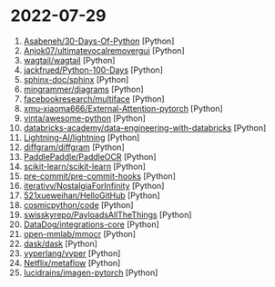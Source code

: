 # 2022-07-29

1. [Asabeneh/30-Days-Of-Python](https://github.com/Asabeneh/30-Days-Of-Python "30 days of Python programming challenge is a step-by-step guide to learn the Python programming language in 30 days. This challenge may take more than100 days, follow your own pace.") [Python]
2. [Anjok07/ultimatevocalremovergui](https://github.com/Anjok07/ultimatevocalremovergui "GUI for a Vocal Remover that uses Deep Neural Networks.") [Python]
3. [wagtail/wagtail](https://github.com/wagtail/wagtail "A Django content management system focused on flexibility and user experience") [Python]
4. [jackfrued/Python-100-Days](https://github.com/jackfrued/Python-100-Days "Python - 100天从新手到大师") [Python]
5. [sphinx-doc/sphinx](https://github.com/sphinx-doc/sphinx "Main repository for the Sphinx documentation builder") [Python]
6. [mingrammer/diagrams](https://github.com/mingrammer/diagrams "🎨 Diagram as Code for prototyping cloud system architectures") [Python]
7. [facebookresearch/multiface](https://github.com/facebookresearch/multiface "Hosts the Multiface dataset, which is a multi-view dataset of multiple identities performing a sequence of facial expressions.") [Python]
8. [xmu-xiaoma666/External-Attention-pytorch](https://github.com/xmu-xiaoma666/External-Attention-pytorch "🍀 Pytorch implementation of various Attention Mechanisms, MLP, Re-parameter, Convolution, which is helpful to further understand papers.⭐⭐⭐") [Python]
9. [vinta/awesome-python](https://github.com/vinta/awesome-python "A curated list of awesome Python frameworks, libraries, software and resources") [Python]
10. [databricks-academy/data-engineering-with-databricks](https://github.com/databricks-academy/data-engineering-with-databricks "") [Python]
11. [Lightning-AI/lightning](https://github.com/Lightning-AI/lightning "The most intuitive, flexible, way for researchers, ML engineers and data scientists to build models (with PyTorch) and ML systems for the ML lifecycle with an obsessive focus on flexibility and performance.") [Python]
12. [diffgram/diffgram](https://github.com/diffgram/diffgram "Training Data (Data Labeling, Annotation, Workflow) for all Data Types (Image, Video, 3D, Text, Geo, Audio, more) at scale.") [Python]
13. [PaddlePaddle/PaddleOCR](https://github.com/PaddlePaddle/PaddleOCR "Awesome multilingual OCR toolkits based on PaddlePaddle (practical ultra lightweight OCR system, support 80+ languages recognition, provide data annotation and synthesis tools, support training and deployment among server, mobile, embedded and IoT devices)") [Python]
14. [scikit-learn/scikit-learn](https://github.com/scikit-learn/scikit-learn "scikit-learn: machine learning in Python") [Python]
15. [pre-commit/pre-commit-hooks](https://github.com/pre-commit/pre-commit-hooks "Some out-of-the-box hooks for pre-commit") [Python]
16. [iterativv/NostalgiaForInfinity](https://github.com/iterativv/NostalgiaForInfinity "Trading strategy for the Freqtrade crypto bot") [Python]
17. [521xueweihan/HelloGitHub](https://github.com/521xueweihan/HelloGitHub "分享 GitHub 上有趣、入门级的开源项目。Share interesting, entry-level open source projects on GitHub.") [Python]
18. [cosmicpython/code](https://github.com/cosmicpython/code "Example application code for the python architecture book") [Python]
19. [swisskyrepo/PayloadsAllTheThings](https://github.com/swisskyrepo/PayloadsAllTheThings "A list of useful payloads and bypass for Web Application Security and Pentest/CTF") [Python]
20. [DataDog/integrations-core](https://github.com/DataDog/integrations-core "Core integrations of the Datadog Agent") [Python]
21. [open-mmlab/mmocr](https://github.com/open-mmlab/mmocr "OpenMMLab Text Detection, Recognition and Understanding Toolbox") [Python]
22. [dask/dask](https://github.com/dask/dask "Parallel computing with task scheduling") [Python]
23. [vyperlang/vyper](https://github.com/vyperlang/vyper "Pythonic Smart Contract Language for the EVM") [Python]
24. [Netflix/metaflow](https://github.com/Netflix/metaflow "🚀 Build and manage real-life data science projects with ease!") [Python]
25. [lucidrains/imagen-pytorch](https://github.com/lucidrains/imagen-pytorch "Implementation of Imagen, Google's Text-to-Image Neural Network, in Pytorch") [Python]
